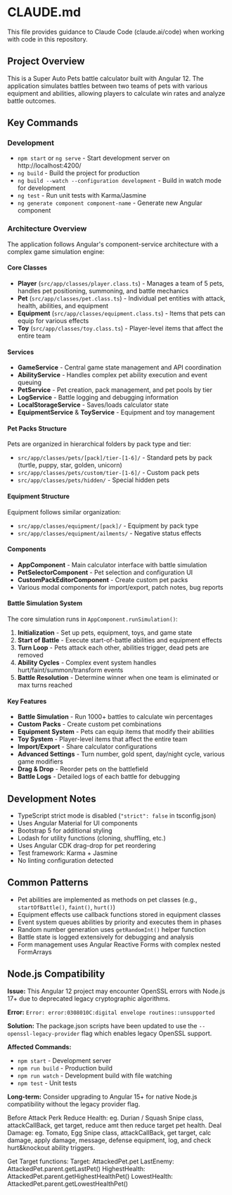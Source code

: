 # CLAUDE.md

This file provides guidance to Claude Code (claude.ai/code) when working with code in this repository.

## Project Overview

This is a Super Auto Pets battle calculator built with Angular 12. The application simulates battles between two teams of pets with various equipment and abilities, allowing players to calculate win rates and analyze battle outcomes.

## Key Commands

### Development
- `npm start` or `ng serve` - Start development server on http://localhost:4200/
- `ng build` - Build the project for production
- `ng build --watch --configuration development` - Build in watch mode for development
- `ng test` - Run unit tests with Karma/Jasmine
- `ng generate component component-name` - Generate new Angular component

### Architecture Overview

The application follows Angular's component-service architecture with a complex game simulation engine:

#### Core Classes
- **Player** (`src/app/classes/player.class.ts`) - Manages a team of 5 pets, handles pet positioning, summoning, and battle mechanics
- **Pet** (`src/app/classes/pet.class.ts`) - Individual pet entities with attack, health, abilities, and equipment
- **Equipment** (`src/app/classes/equipment.class.ts`) - Items that pets can equip for various effects
- **Toy** (`src/app/classes/toy.class.ts`) - Player-level items that affect the entire team

#### Services
- **GameService** - Central game state management and API coordination
- **AbilityService** - Handles complex pet ability execution and event queuing
- **PetService** - Pet creation, pack management, and pet pools by tier
- **LogService** - Battle logging and debugging information
- **LocalStorageService** - Saves/loads calculator state
- **EquipmentService** & **ToyService** - Equipment and toy management

#### Pet Packs Structure
Pets are organized in hierarchical folders by pack type and tier:
- `src/app/classes/pets/[pack]/tier-[1-6]/` - Standard pets by pack (turtle, puppy, star, golden, unicorn)
- `src/app/classes/pets/custom/tier-[1-6]/` - Custom pack pets
- `src/app/classes/pets/hidden/` - Special hidden pets

#### Equipment Structure
Equipment follows similar organization:
- `src/app/classes/equipment/[pack]/` - Equipment by pack type
- `src/app/classes/equipment/ailments/` - Negative status effects

#### Components
- **AppComponent** - Main calculator interface with battle simulation
- **PetSelectorComponent** - Pet selection and configuration UI
- **CustomPackEditorComponent** - Create custom pet packs
- Various modal components for import/export, patch notes, bug reports

#### Battle Simulation System
The core simulation runs in `AppComponent.runSimulation()`:
1. **Initialization** - Set up pets, equipment, toys, and game state
2. **Start of Battle** - Execute start-of-battle abilities and equipment effects
3. **Turn Loop** - Pets attack each other, abilities trigger, dead pets are removed
4. **Ability Cycles** - Complex event system handles hurt/faint/summon/transform events
5. **Battle Resolution** - Determine winner when one team is eliminated or max turns reached

#### Key Features
- **Battle Simulation** - Run 1000+ battles to calculate win percentages  
- **Custom Packs** - Create custom pet combinations
- **Equipment System** - Pets can equip items that modify their abilities
- **Toy System** - Player-level items that affect the entire team
- **Import/Export** - Share calculator configurations
- **Advanced Settings** - Turn number, gold spent, day/night cycle, various game modifiers
- **Drag & Drop** - Reorder pets on the battlefield
- **Battle Logs** - Detailed logs of each battle for debugging

## Development Notes

- TypeScript strict mode is disabled (`"strict": false` in tsconfig.json)
- Uses Angular Material for UI components
- Bootstrap 5 for additional styling
- Lodash for utility functions (cloning, shuffling, etc.)
- Uses Angular CDK drag-drop for pet reordering
- Test framework: Karma + Jasmine
- No linting configuration detected

## Common Patterns

- Pet abilities are implemented as methods on pet classes (e.g., `startOfBattle()`, `faint()`, `hurt()`)
- Equipment effects use callback functions stored in equipment classes
- Event system queues abilities by priority and executes them in phases
- Random number generation uses `getRandomInt()` helper function
- Battle state is logged extensively for debugging and analysis
- Form management uses Angular Reactive Forms with complex nested FormArrays

## Node.js Compatibility

**Issue:** This Angular 12 project may encounter OpenSSL errors with Node.js 17+ due to deprecated legacy cryptographic algorithms.

**Error:** `Error: error:0308010C:digital envelope routines::unsupported`

**Solution:** The package.json scripts have been updated to use the `--openssl-legacy-provider` flag which enables legacy OpenSSL support.

**Affected Commands:**
- `npm start` - Development server
- `npm run build` - Production build  
- `npm run watch` - Development build with file watching
- `npm test` - Unit tests

**Long-term:** Consider upgrading to Angular 15+ for native Node.js compatibility without the legacy provider flag.

Before Attack Perk
Reduce Health: eg. Durian / Squash
	Snipe class, attackCallBack, get target, reduce amt then reduce target pet health.
Deal Damage: eg. Tomato, Egg
	Snipe class, attackCallBack, get target, calc damage, apply damage, message, defense equipment, log, and check hurt&knockout ability triggers.

Get Target functions:
	Target: AttackedPet.pet
	LastEnemy: AttackedPet.parent.getLastPet()
	HighestHealth: AttackedPet.parent.getHighestHealthPet()
	LowestHealth: AttackedPet.parent.getLowestHealthPet()
